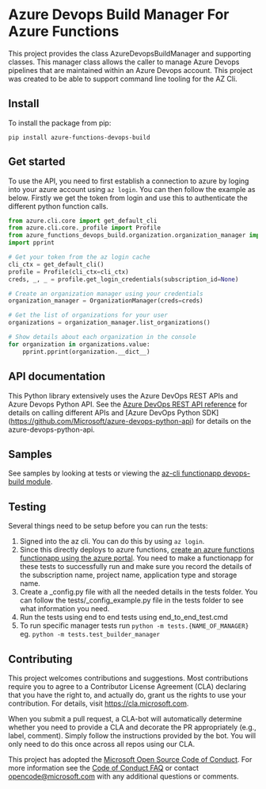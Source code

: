 # Azure Devops Build Manager For Azure Functions

This project provides the class AzureDevopsBuildManager and supporting classes. This manager class allows
the caller to manage Azure Devops pipelines that are maintained within an Azure Devops account. This project was created to be able to support command line tooling for the AZ Cli.

## Install
To install the package from pip:
```
pip install azure-functions-devops-build
```
## Get started
To use the API, you need to first establish a connection to azure by loging into your azure account using `az login`. You can then follow the example as below. Firstly we get the token from login and use this to authenticate the different python function calls.

```python
from azure.cli.core import get_default_cli
from azure.cli.core._profile import Profile
from azure_functions_devops_build.organization.organization_manager import OrganizationManager
import pprint

# Get your token from the az login cache
cli_ctx = get_default_cli()
profile = Profile(cli_ctx=cli_ctx)
creds, _, _ = profile.get_login_credentials(subscription_id=None)

# Create an organization manager using your credentials
organization_manager = OrganizationManager(creds=creds)

# Get the list of organizations for your user
organizations = organization_manager.list_organizations()

# Show details about each organization in the console
for organization in organizations.value:
    pprint.pprint(organization.__dict__)
```

## API documentation

This Python library extensively uses the Azure DevOps REST APIs and Azure Devops Python API. See the [Azure DevOps REST API reference](https://docs.microsoft.com/en-us/rest/api/vsts/?view=vsts-rest-5.0) for details on calling different APIs and [Azure DevOps Python SDK] (https://github.com/Microsoft/azure-devops-python-api) for details on the azure-devops-python-api.

## Samples

See samples by looking at tests or viewing the [az-cli functionapp devops-build module](https://github.com/Azure/azure-cli/tree/dev/src/command_modules/azure-cli-appservice/azure/cli/command_modules/appservice).

## Testing

Several things need to be setup before you can run the tests:
1. Signed into the az cli. You can do this by using `az login`.
2. Since this directly deploys to azure functions, [create an azure functions functionapp using the azure portal](https://docs.microsoft.com/en-us/azure/azure-functions/functions-create-first-azure-function). You need to make a functionapp for these tests to successfully run and make sure you record the details of the subscription name, project name, application type and storage name.
3. Create a _config.py file with all the needed details in the tests folder. You can follow the tests/_config_example.py file in the tests folder to see what information you need.
4. Run the tests using end to end tests using end_to_end_test.cmd
5. To run specific manager tests run `python -m tests.{NAME_OF_MANAGER}` eg. `python -m tests.test_builder_manager`

## Contributing

This project welcomes contributions and suggestions.  Most contributions require you to agree to a
Contributor License Agreement (CLA) declaring that you have the right to, and actually do, grant us
the rights to use your contribution. For details, visit https://cla.microsoft.com.

When you submit a pull request, a CLA-bot will automatically determine whether you need to provide
a CLA and decorate the PR appropriately (e.g., label, comment). Simply follow the instructions
provided by the bot. You will only need to do this once across all repos using our CLA.

This project has adopted the [Microsoft Open Source Code of Conduct](https://opensource.microsoft.com/codeofconduct/).
For more information see the [Code of Conduct FAQ](https://opensource.microsoft.com/codeofconduct/faq/) or
contact [opencode@microsoft.com](mailto:opencode@microsoft.com) with any additional questions or comments.
